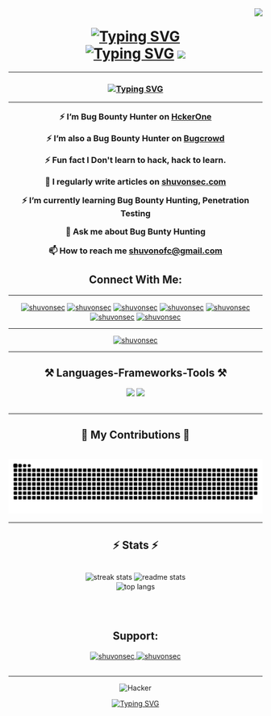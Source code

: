 <img align="right" src="https://visitor-badge.laobi.icu/badge?page_id=shuvonsec.shuvonsec" />

<h1 align="center"><a href="https://git.io/typing-svg"><img src="https://readme-typing-svg.demolab.com?font=Fira+Code&size=30&pause=1000&color=0BEB2E&random=false&width=350&height=70&lines=Assalamu+Alaikum" alt="Typing SVG" /></a>
<br>
 <a href="https://git.io/typing-svg"><img src="https://readme-typing-svg.demolab.com?font=Fira+Code&size=25&pause=1000&color=0BEB2E&random=false&width=250&height=70&lines=%F0%9D%97%9C'%F0%9D%97%A0+%F0%9D%97%A6%F0%9D%97%9B%F0%9D%97%A8%F0%9D%97%A9%F0%9D%97%A2%F0%9D%97%A1%F0%9D%97%A6%F0%9D%97%98%F0%9D%97%96" alt="Typing SVG" /></a>

<img src="https://media.giphy.com/media/mGcNjsfWAjY5AEZNw6/giphy.gif" width="50">


</h1>
<hr/>

<div align="center">
<h3 align="center"><a href="https://git.io/typing-svg"><img src="https://readme-typing-svg.demolab.com?font=Fira+Code&size=25&pause=1000&color=0BEB2E&random=false&width=385&height=70&lines=%E2%80%8B%F0%9F%87%AE%E2%80%8B%E2%80%8B'%F0%9F%87%B2%E2%80%8B+%E2%80%8B%F0%9F%87%A6%E2%80%8B+%CA%99%E1%B4%9C%C9%A2%CA%9C%E1%B4%9C%C9%B4%E1%B4%9B%E1%B4%87%CA%80+x+%E1%B4%98%E1%B4%87%C9%B4%E1%B4%9B%E1%B4%87%EA%9C%B1%E1%B4%9B%E1%B4%87%CA%80" alt="Typing SVG" /></a> </p>
<hr/>
 
⚡ I’m Bug Bounty Hunter on [HckerOne](https://www.hackerone.com/)

 ⚡ I’m also a Bug Bounty Hunter on [Bugcrowd](https://www.bugcrowd.com/)

 ⚡ Fun fact **I Don't learn to hack, hack to learn.**
 
 📝 I regularly write articles on [shuvonsec.com](shuvonsec.com)
 
 ⚡ I’m currently learning **Bug Bounty Hunting, Penetration Testing**

 💬 Ask me about **Bug Bunty Hunting**
 
 📫 How to reach me **shuvonofc@gmail.com**
 
   </div>
   <div align="center"> 
 <h2 align="center"><bold>Connect With Me:</bold></h2>
    <hr/>
<p align="center">
<a href="https://twitter.com/shuvonsec" target="blank"><img align="center" src="https://raw.githubusercontent.com/rahuldkjain/github-profile-readme-generator/master/src/images/icons/Social/twitter.svg" alt="shuvonsec" height="30" width="40" /></a>
<a href="https://linkedin.com/in/shuvonsec" target="blank"><img align="center" src="https://raw.githubusercontent.com/rahuldkjain/github-profile-readme-generator/master/src/images/icons/Social/linked-in-alt.svg" alt="shuvonsec" height="30" width="40" /></a>
<a href="https://fb.com/shuvonsec" target="blank"><img align="center" src="https://raw.githubusercontent.com/rahuldkjain/github-profile-readme-generator/master/src/images/icons/Social/facebook.svg" alt="shuvonsec" height="30" width="40" /></a>
<a href="https://instagram.com/shuvonsec" target="blank"><img align="center" src="https://raw.githubusercontent.com/rahuldkjain/github-profile-readme-generator/master/src/images/icons/Social/instagram.svg" alt="shuvonsec" height="30" width="40" /></a>
<a href="https://www.youtube.com/@shuvonsec" target="blank"><img align="center" src="https://raw.githubusercontent.com/rahuldkjain/github-profile-readme-generator/master/src/images/icons/Social/youtube.svg" alt="shuvonsec" height="30" width="40" /></a>
<a href="https://www.hackerrank.com/shuvonsec" target="blank"><img align="center" src="https://raw.githubusercontent.com/rahuldkjain/github-profile-readme-generator/master/src/images/icons/Social/hackerrank.svg" alt="shuvonsec" height="30" width="40" /></a>
<a href="https://www.leetcode.com/shuvonsec" target="blank"><img align="center" src="https://raw.githubusercontent.com/rahuldkjain/github-profile-readme-generator/master/src/images/icons/Social/leet-code.svg" alt="shuvonsec" height="30" width="40" /></a>
</p>
    </div>
 
 <hr/>
  <p align="center"> <a href="https://github.com/ryo-ma/github-profile-trophy"><img src="https://github-profile-trophy.vercel.app/?username=shuvonsec" alt="shuvonsec" /></a> </p>
  <hr/>
  
<h2 align="center">⚒️ Languages-Frameworks-Tools ⚒️</h2
<br/>

<div align="center">
    <img src="https://skillicons.dev/icons?i=c,cs,cpp,css,html,java,js,mysql,py,react" />
    <img src="https://skillicons.dev/icons?i=git,linux,androidstudio,powershell,bash,docker,github,gitlab,go" /><br>
</div>

 <br/>
 <hr/>
 
<div align="center">
  <h2>🐍 My Contributions 🐍</h2>
  <br>
  <img alt="snake eating my contributions" src="https://raw.githubusercontent.com/salesp07/salesp07/output/github-contribution-grid-snake.svg" />
  

   <br/>
 <hr/>
</div>
<h2 align="center">⚡ Stats ⚡</h2>
<br>
<div align=center>
  <img width=390 src="https://github-readme-streak-stats-salesp07.vercel.app/?user=shuvonsec&count_private=true&theme=react&border_radius=10" alt="streak stats"/>
  <img width=390 src="https://github-readme-stats-salesp07.vercel.app/api?username=shuvonsec&count_private=true&show_icons=true&theme=react&rank_icon=github&border_radius=10" alt="readme stats" />
  <br/>
  <img width=325 align="center" src="https://github-readme-stats-salesp07.vercel.app/api/top-langs/?username=shuvonsec&hide=HTML&langs_count=8&layout=compact&theme=react&border_radius=10&size_weight=0.5&count_weight=0.5&exclude_repo=github-readme-stats" alt="top langs" />

</div>


<br/><br/>




<h2 align="center">Support:</h3>

<div align="center">
<a href="https://www.buymeacoffee.com/shuvonsec"> <img align="center" src="https://cdn.buymeacoffee.com/buttons/v2/default-yellow.png" height="70" width="350" alt="shuvonsec" /></a><a href="https://ko-fi.com/shuvonsec"> <img align="center" src="https://cdn.ko-fi.com/cdn/kofi3.png?v=3" height="50" width="210" alt="shuvonsec" /></a><br><br>
<hr/>
 
![Hacker](https://i.giphy.com/media/YQitE4YNQNahy/giphy.webp)

 
<a href="https://git.io/typing-svg"><img src="https://readme-typing-svg.demolab.com?font=Fira+Code&size=25&pause=1000&color=15F740&random=false&width=400&height=70&lines=%E2%80%8B%F0%9F%87%B9%E2%80%8B%E2%80%8B%F0%9F%87%AD%E2%80%8B%E2%80%8B%F0%9F%87%A6%E2%80%8B%E2%80%8B%F0%9F%87%B3%E2%80%8B%E2%80%8B%F0%9F%87%B0%E2%80%8B%E2%80%8B%F0%9F%87%B8%E2%80%8B+%E2%80%8B%F0%9F%87%AB%E2%80%8B%E2%80%8B%F0%9F%87%B4%E2%80%8B%E2%80%8B%F0%9F%87%B7%E2%80%8B+%E2%80%8B%F0%9F%87%BB%E2%80%8B%E2%80%8B%F0%9F%87%AE%E2%80%8B%E2%80%8B%F0%9F%87%B8%E2%80%8B%E2%80%8B%F0%9F%87%AE%E2%80%8B%E2%80%8B%F0%9F%87%B9%E2%80%8B%E2%80%8B%F0%9F%87%AE%E2%80%8B%E2%80%8B%F0%9F%87%B3%E2%80%8B%E2%80%8B%F0%9F%87%AC%E2%80%8B+%E2%80%8B%F0%9F%87%B2%E2%80%8B%E2%80%8B%F0%9F%87%BE%E2%80%8B+%E2%80%8B%F0%9F%87%B5%E2%80%8B%E2%80%8B%F0%9F%87%B7%E2%80%8B%E2%80%8B%F0%9F%87%B4%E2%80%8B%E2%80%8B%F0%9F%87%AB%E2%80%8B%E2%80%8B%F0%9F%87%AE%E2%80%8B%E2%80%8B%F0%9F%87%B1%E2%80%8B%E2%80%8B%F0%9F%87%AA%E2%80%8B" alt="Typing SVG" /></a>
</hr>



